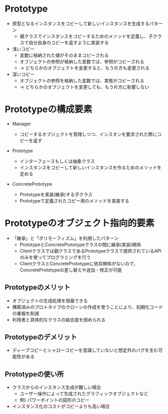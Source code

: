 # Prototype
- 原型となるインスタンスをコピーして新しいインスタンスを生成するパターン
  - 親クラスでインスタンスをコピーするためのメソッドを定義し、子クラスで自分自身のコピーを返すように実装する
- 浅いコピー
  - 変数に格納された値がそのままコピーされる
  - オブジェクトの参照が格納した変数では、参照がコピーされる
  - → どちらかのオブジェクトを変更すると、もう片方も変更される
- 深いコピー
  -  オブジェクトの参照を格納した変数では、実態がコピーされる
  - → どちらかのオブジェクトを変更しても、もう片方に影響しない

# Prototypeの構成要素
- Manager
  - コピーするオブジェクトを管理しつつ、インスタンを要求された際にコピーを返す

- Prototype
  - インターフェースもしくは抽象クラス
  - インスタンスをコピーして新しいインスタンスを作るためのメソッドを定める

- ConcretePrototype
  - Prototypeを実装(継承)する子クラス
  - Prototypeで定義されたコピー用のメソッドを実装する

# Prototypeのオブジェクト指向的要素
- 「継承」と「ポリモーフィズム」を利用したパターン
  - PrototypeとConcretePrototypeクラスの間に継承(実装)関係
  - Clientクラスでは親クラスであるPrototypeクラスで提供されているAPIのみを使ってプログラミングを行う
  - ClientクラスとConcretePrototypeに依存関係がないので、ConcretePrototypeの差し替えや追加・修正が可能

## Prototypeのメリット
- オブジェクトの生成処理を隠蔽できる
- 構築済みのプロトタイプのクローンの作成を使うことにより、初期化コードの重複を削減
- 利用者と具体的なクラスの結合度を弱められる

## Prototypeのデメリット
- ディープコピーとシャローコピーを意識していないと想定外のバグを生む可能性がある

## Prototypeの使い所
- クラスからのインスタンス生成が難しい場合
  - ユーザー操作によって生成されたグラフィックオブジェクトなど
  - 例) パワーポイントの図形のコピー
- インスタンス化のコストがコピーよりも高い場合
